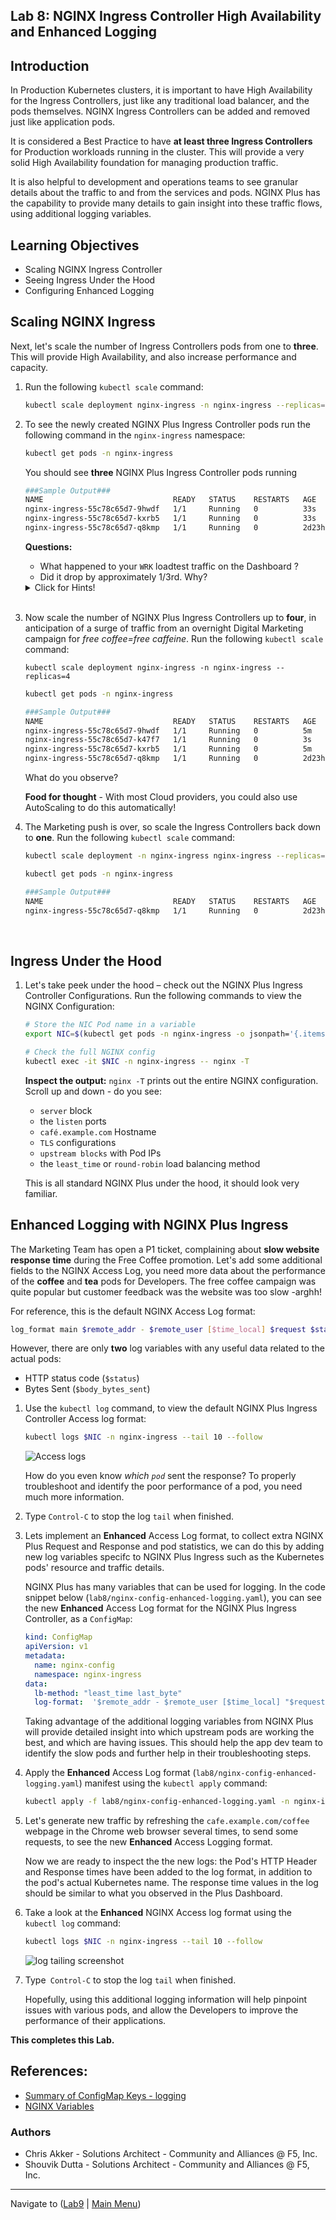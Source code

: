 ## Lab 8: NGINX Ingress Controller High Availability and Enhanced Logging

## Introduction

In Production Kubernetes clusters, it is important to have High Availability for the Ingress Controllers, just like any traditional load balancer, and the pods themselves. NGINX Ingress Controllers can be added and removed just like application pods.  

It is considered a Best Practice to have **at least three Ingress Controllers** for Production workloads running in the cluster.  This will provide a very solid High Availability foundation for managing production traffic.

It is also helpful to development and operations teams to see granular details about the traffic to and from the services and pods.  NGINX Plus has the capability to provide many details to gain insight into these traffic flows, using additional logging variables.

## Learning Objectives

- Scaling NGINX Ingress Controller
- Seeing Ingress Under the Hood
- Configuring Enhanced Logging

## Scaling NGINX Ingress

Next, let's scale the number of Ingress Controllers pods from one to **three**. This will provide High Availability, and also increase performance and capacity.

1. Run the following `kubectl scale` command:

    ```bash
    kubectl scale deployment nginx-ingress -n nginx-ingress --replicas=3
    ```

1. To see the newly created NGINX Plus Ingress Controller pods run the following command in the `nginx-ingress` namespace:

    ```bash
    kubectl get pods -n nginx-ingress
    ```

    You should see **three** NGINX Plus Ingress Controller pods running
    ```bash
    ###Sample Output###
    NAME                             READY   STATUS    RESTARTS   AGE
    nginx-ingress-55c78c65d7-9hwdf   1/1     Running   0          33s
    nginx-ingress-55c78c65d7-kxrb5   1/1     Running   0          33s
    nginx-ingress-55c78c65d7-q8kmp   1/1     Running   0          2d23h
    ```

    **Questions:** 
     - What happened to your `WRK` loadtest traffic on the Dashboard ?
     - Did it drop by approximately 1/3rd.  Why?

    <details><summary>Click for Hints!</summary>
      <br/>
      <p>
        <strong>Answer</strong>: there are now <strong>three Ingress Controllers</strong>, each taking 1/3rd of the traffic from the LoadBalancer Service, out in front of all 3 Ingress Controllers.  The incoming traffic to the first Ingress Controller is now equally shared with 2 new Ingress Controllers. <br/> 

        Refer to the topology diagram of this lab's Multi-Ingress deployment:
      </p>
      
      ![Multiple Ingress](media/lab8_multi_ingress.png)
    </details><br/>

1. Now scale the number of NGINX Plus Ingress Controllers up to **four**, in anticipation of a surge of traffic from an overnight Digital Marketing campaign for *free coffee=free caffeine*. Run the following `kubectl scale` command:

    ```
    kubectl scale deployment nginx-ingress -n nginx-ingress --replicas=4
    ```
    ```bash
    kubectl get pods -n nginx-ingress
    ```
    ```bash
    ###Sample Output###
    NAME                             READY   STATUS    RESTARTS   AGE
    nginx-ingress-55c78c65d7-9hwdf   1/1     Running   0          5m
    nginx-ingress-55c78c65d7-k47f7   1/1     Running   0          3s
    nginx-ingress-55c78c65d7-kxrb5   1/1     Running   0          5m
    nginx-ingress-55c78c65d7-q8kmp   1/1     Running   0          2d23h
    ```

    What do you observe?

   **Food for thought** - With most Cloud providers, you could also use AutoScaling to do this automatically!

1. The Marketing push is over, so scale the Ingress Controllers back down to **one**. Run the following `kubectl scale` command:

    ```bash
    kubectl scale deployment -n nginx-ingress nginx-ingress --replicas=1
    ```
    ```bash
    kubectl get pods -n nginx-ingress
    ```
    ```bash
    ###Sample Output###
    NAME                             READY   STATUS    RESTARTS   AGE
    nginx-ingress-55c78c65d7-q8kmp   1/1     Running   0          2d23h
    ```
<br/>
    
## Ingress Under the Hood

1. Let's take peek under the hood – check out the NGINX Plus Ingress Controller Configurations. Run the following commands to view the NGINX Configuration:

    ```bash
    # Store the NIC Pod name in a variable
    export NIC=$(kubectl get pods -n nginx-ingress -o jsonpath='{.items[0].metadata.name}')

    # Check the full NGINX config
    kubectl exec -it $NIC -n nginx-ingress -- nginx -T
    ```

    **Inspect the output:** `nginx -T` prints out the entire NGINX configuration. Scroll up and down - do you see:

    - `server` block
    - the `listen` ports 
    - `café.example.com` Hostname
    - `TLS` configurations 
    - `upstream blocks` with Pod IPs 
    - the `least_time` or `round-robin` load balancing method  

    This is all standard NGINX Plus under the hood, it should look very familiar.

## Enhanced Logging with NGINX Plus Ingress

The Marketing Team has open a P1 ticket, complaining about **slow website response time** during the Free Coffee promotion.  Let's add some additional fields to the NGINX Access Log, you need more data about the performance of the **coffee** and **tea** pods for Developers.  The free coffee campaign was quite popular but customer feedback was the website was too slow -arghh!

For reference, this is the default NGINX Access Log format:
  
```bash
log_format main $remote_addr - $remote_user [$time_local] $request $status $body_bytes_sent $http_refererm $http_user_agent $http_x_forwarded_for;
```

However, there are only **two** log variables with any useful data related to the actual pods:

  - HTTP status code (`$status`)
  - Bytes Sent (`$body_bytes_sent`) 

1. Use the `kubectl log` command, to view the default NGINX Plus Ingress Controller Access log format:

    ```bash
    kubectl logs $NIC -n nginx-ingress --tail 10 --follow
    ```

    ![Access logs](media/access-logs.png)

    How do you even know *which `pod`* sent the response? To properly troubleshoot and identify the poor performance of a pod, you need much more information. 

1. Type `Control-C` to stop the log `tail` when finished.

1. Lets implement an **Enhanced** Access Log format, to collect extra NGINX Plus Request and Response and pod statistics, we can do this by adding new log variables specifc to NGINX Plus Ingress such as the Kubernetes pods' resource and traffic details. 

    NGINX Plus has many variables that can be used for logging. In the code snippet below
    (`lab8/nginx-config-enhanced-logging.yaml`), you can see the new **Enhanced** Access Log format for the NGINX Plus Ingress Controller, as a `ConfigMap`:

      ```yaml
      kind: ConfigMap
      apiVersion: v1
      metadata:
        name: nginx-config
        namespace: nginx-ingress
      data:
        lb-method: "least_time last_byte"
        log-format:  '$remote_addr - $remote_user [$time_local] "$request" $status $body_bytes_sent "$http_referer" "$http_user_agent" "$http_x_forwarded_for" rn="$resource_name" "$resource_type" "$resource_namespace" svc="$service" "$request_id" rt=“$request_time” ua=“$upstream_addr” uct="$upstream_connect_time" uht="$upstream_header_time" urt="$upstream_response_time" uqt=“$upstream_queue_time“ cs=“$upstream_cache_status“'
      ```

      Taking advantage of the additional logging variables from NGINX Plus will provide detailed insight into which upstream pods are working the best, and which are having issues.  This should help the app dev team to identify the slow pods and further help in their troubleshooting steps.

1. Apply the **Enhanced** Access Log format (`lab8/nginx-config-enhanced-logging.yaml`) manifest using the `kubectl apply` command:

    ```bash
    kubectl apply -f lab8/nginx-config-enhanced-logging.yaml -n nginx-ingress
    ```

2. Let's generate new traffic by refreshing the `cafe.example.com/coffee` webpage in the Chrome web browser several times, to send some requests, to see the new **Enhanced** Access Logging format.

    Now we are ready to inspect the the new logs: the Pod's HTTP Header and Response times have been added to the log format, in addition to the pod's actual Kubernetes name. The response time values in the log should be similar to what you observed in the Plus Dashboard.

3. Take a look at the **Enhanced** NGINX Access log format using the `kubectl log` command:

    ```bash
    kubectl logs $NIC -n nginx-ingress --tail 10 --follow
    ```

    ![log tailing screenshot](media/access-log-enhanced.png)

4. Type` Control-C` to stop the log  `tail` when finished.

   Hopefully, using this additional logging information will help pinpoint issues with various pods, and allow the Developers to improve the performance of their applications.


**This completes this Lab.** 

## References: 

- [Summary of ConfigMap Keys - logging](http://docs.nginx.com/nginx-ingress-controller/configuration/global-configuration/configmap-resource/#logging)
- [NGINX Variables](http://nginx.org/en/docs/varindex.html)

### Authors
- Chris Akker - Solutions Architect - Community and Alliances @ F5, Inc.
- Shouvik Dutta - Solutions Architect - Community and Alliances @ F5, Inc.

-------------

Navigate to ([Lab9](../lab9/readme.md) | [Main Menu](../LabGuide.md))


